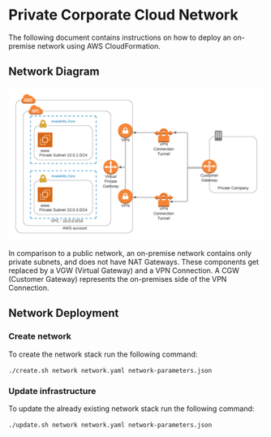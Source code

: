 # Private Corporate Cloud Network
The following document contains instructions on how to deploy an on-premise network using AWS CloudFormation.

## Network Diagram

![Diagram](network-diagram.png)

In comparison to a public network, an on-premise network contains only private subnets, and does not have NAT Gateways. These components get replaced by a VGW (Virtual Gateway) and a VPN Connection. A CGW (Customer Gateway) represents the on-premises side of the VPN Connection.

## Network Deployment

### Create network

To create the network stack run the following command:

`./create.sh network network.yaml network-parameters.json`                                    

### Update infrastructure

To update the already existing network stack run the following command:

`./update.sh network network.yaml network-parameters.json`     